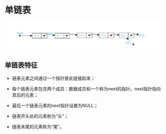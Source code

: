 # 单链表

<img src="imgs/sline.png" />

## 单链表特征

* 链表元素之间通过一个指针彼此链接起来；

* 每个链表元素包含两个成员：数据成员和一个称为next的指针。next指针指向其后的元素；

* 最后一个链表元素的next指针设置为NULL；

* 链表开头处的元素称为“头”；

* 链表末尾的元素称为“尾”。
